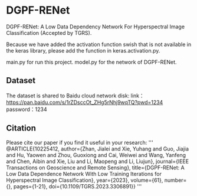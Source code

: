 # DGPF-RENet
DGPF-RENet: A Low Data Dependency Network For Hyperspectral Image Classification (Accepted by TGRS).

Because we have added the activation function swish that is not available in the keras library, please add the function in keras.activation.py.

main.py for run this project.
model.py for the network of DGPF-RENet.

## Dataset
The dataset is shared to Baidu cloud network disk:
link：https://pan.baidu.com/s/1rZDsccOt_ZHg5rNhj9wqTQ?pwd=1234 
password：1234

## Citation
Please cite our paper if you find it useful in your research:
''' 
@ARTICLE{10225412,
  author={Zhan, Jialei and Xie, Yuhang and Guo, Jiajia and Hu, Yaowen and Zhou, Guoxiong and Cai, Weiwei and Wang, Yanfeng and Chen, Aibin and Xie, Liu and Li, Maopeng and Li, Liujun},
  journal={IEEE Transactions on Geoscience and Remote Sensing}, 
  title={DGPF-RENet: A Low Data Dependence Network With Low Training Iterations for Hyperspectral Image Classification}, 
  year={2023},
  volume={61},
  number={},
  pages={1-21},
  doi={10.1109/TGRS.2023.3306891}}
'''
